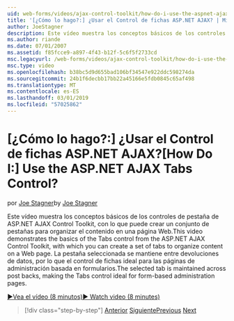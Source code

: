 ```yaml
---
uid: web-forms/videos/ajax-control-toolkit/how-do-i-use-the-aspnet-ajax-tabs-control
title: '[¿Cómo lo hago?:] ¿Usar el Control de fichas ASP.NET AJAX? | Microsoft Docs'
author: JoeStagner
description: Este vídeo muestra los conceptos básicos de los controles de pestaña de ASP.NET AJAX Control Toolkit, con lo que puede crear un conjunto de pestañas para organizar el contenido en...
ms.author: riande
ms.date: 07/01/2007
ms.assetid: f85fcce9-a897-4f43-b12f-5c6f5f2733cd
msc.legacyurl: /web-forms/videos/ajax-control-toolkit/how-do-i-use-the-aspnet-ajax-tabs-control
msc.type: video
ms.openlocfilehash: b38bc5d9d655bad106bf34547e922ddc598274da
ms.sourcegitcommit: 24b1f6decbb17bb22a45166e5fdb0845c65af498
ms.translationtype: MT
ms.contentlocale: es-ES
ms.lasthandoff: 03/01/2019
ms.locfileid: "57025862"
---
```

<a name="how-do-i-use-the-aspnet-ajax-tabs-control"></a><span data-ttu-id="30ed0-104">[¿Cómo lo hago?:] ¿Usar el Control de fichas ASP.NET AJAX?</span><span class="sxs-lookup"><span data-stu-id="30ed0-104">[How Do I:] Use the ASP.NET AJAX Tabs Control?</span></span>
====================
<span data-ttu-id="30ed0-105">por [Joe Stagner](https://github.com/JoeStagner)</span><span class="sxs-lookup"><span data-stu-id="30ed0-105">by [Joe Stagner](https://github.com/JoeStagner)</span></span>

<span data-ttu-id="30ed0-106">Este vídeo muestra los conceptos básicos de los controles de pestaña de ASP.NET AJAX Control Toolkit, con lo que puede crear un conjunto de pestañas para organizar el contenido en una página Web.</span><span class="sxs-lookup"><span data-stu-id="30ed0-106">This video demonstrates the basics of the Tabs control from the ASP.NET AJAX Control Toolkit, with which you can create a set of tabs to organize content on a Web page.</span></span> <span data-ttu-id="30ed0-107">La pestaña seleccionada se mantiene entre devoluciones de datos, por lo que el control de fichas ideal para las páginas de administración basada en formularios.</span><span class="sxs-lookup"><span data-stu-id="30ed0-107">The selected tab is maintained across post backs, making the Tabs control ideal for form-based administration pages.</span></span>

[<span data-ttu-id="30ed0-108">&#9654;Vea el vídeo (8 minutos)</span><span class="sxs-lookup"><span data-stu-id="30ed0-108">&#9654; Watch video (8 minutes)</span></span>](https://channel9.msdn.com/Blogs/ASP-NET-Site-Videos/how-do-i-use-the-aspnet-ajax-tabs-control)

> [!div class="step-by-step"]
> <span data-ttu-id="30ed0-109">[Anterior](how-do-i-use-the-aspnet-ajax-resizablecontrol-extender.md)
> [Siguiente](how-do-i-use-the-aspnet-ajax-slideshow-extender.md)</span><span class="sxs-lookup"><span data-stu-id="30ed0-109">[Previous](how-do-i-use-the-aspnet-ajax-resizablecontrol-extender.md)
[Next](how-do-i-use-the-aspnet-ajax-slideshow-extender.md)</span></span>
